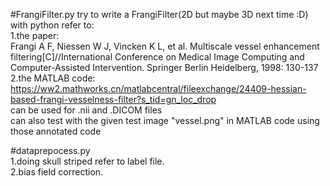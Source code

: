 #FrangiFilter.py 
try to write a FrangiFilter(2D but maybe 3D next time :D) with python refer to:  
1.the paper:  
Frangi A F, Niessen W J, Vincken K L, et al. Multiscale vessel enhancement filtering[C]//International Conference on Medical Image Computing and Computer-Assisted Intervention. Springer Berlin Heidelberg, 1998: 130-137  
2.the MATLAB code:  
https://ww2.mathworks.cn/matlabcentral/fileexchange/24409-hessian-based-frangi-vesselness-filter?s_tid=gn_loc_drop  
can be used for .nii and .DICOM files  
can also test with the given test image "vessel.png" in MATLAB code using those annotated code  

#dataprepocess.py  
1.doing skull striped refer to label file.  
2.bias field correction.  
